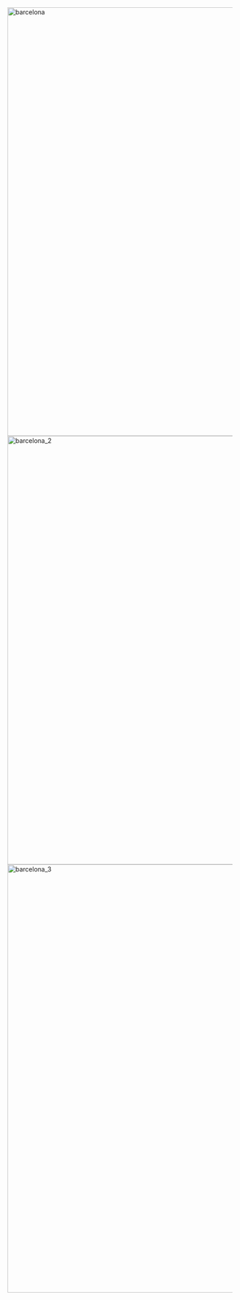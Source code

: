 <img width="960" alt="barcelona" src="https://user-images.githubusercontent.com/61084715/105644135-31497300-5e94-11eb-9ac7-142ea1ecf3a5.png">
<img width="960" alt="barcelona_2" src="https://user-images.githubusercontent.com/61084715/105644148-38708100-5e94-11eb-8dab-58d0e526b293.png">
<img width="959" alt="barcelona_3" src="https://user-images.githubusercontent.com/61084715/105644170-47573380-5e94-11eb-8fbe-d0326a5702ab.png">
